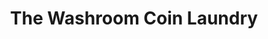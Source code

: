 ---
title: "The Washroom Coin Laundry"
url: /fort-smith/the-washroom-coin-laundry/
shop: laundry
---